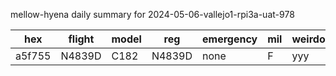 mellow-hyena daily summary for 2024-05-06-vallejo1-rpi3a-uat-978

|hex|flight|model|reg|emergency|mil|weirdo|
|--|--|--|--|--|--|--|
|a5f755|N4839D|C182|N4839D|none|F|yyy|
